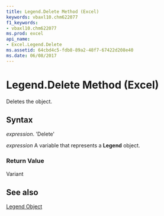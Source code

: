 ```yaml
---
title: Legend.Delete Method (Excel)
keywords: vbaxl10.chm622077
f1_keywords:
- vbaxl10.chm622077
ms.prod: excel
api_name:
- Excel.Legend.Delete
ms.assetid: 64cbd4c5-fdb8-89a2-48f7-67422d208e40
ms.date: 06/08/2017
---
```



# Legend.Delete Method (Excel)

Deletes the object.


## Syntax

 _expression_. 'Delete'

 _expression_ A variable that represents a **Legend** object.


### Return Value

Variant


## See also


[Legend Object](Excel.Legend(objec).md)

